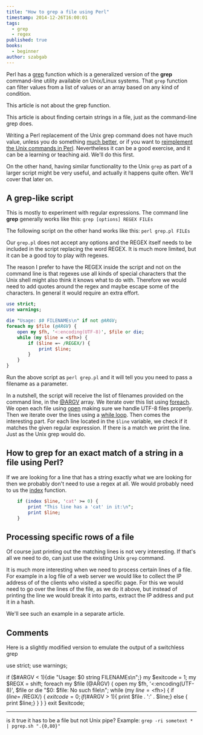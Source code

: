 ```yaml
---
title: "How to grep a file using Perl"
timestamp: 2014-12-26T16:00:01
tags:
  - grep
  - regex
published: true
books:
  - beginner
author: szabgab
---
```



Perl has a [grep](/filtering-values-with-perl-grep) function which is a generalized version of the <b>grep</b> command-line
utility available on Unix/Linux systems. That `grep` function can filter values from a list of values or an array based on any kind of condition.

This article is not about the grep function.

This article is about finding certain strings in a file, just as the command-line grep does.


Writing a Perl replacement of the Unix grep command does not have much value, unless you do something
[much better](http://beyondgrep.com/), or if you want to [reimplement the Unix commands in Perl](https://metacpan.org/pod/PerlPowerTools).
Nevertheless it can be a good exercise, and it can be a learning or teaching aid. We'll do this first.

On the other hand, having similar functionality to the Unix `grep` as part of a larger script
might be very useful, and actually it happens quite often. We'll cover that later on.

## A grep-like script

This is mostly to experiment with regular expressions. The command line <b>grep</b> generally works like this:
`grep [options] REGEX FILEs`

The following script on the other hand works like this: `perl grep.pl FILEs`

Our `grep.pl` does not accept any options and the REGEX itself needs to be included in the script
replacing the word REGEX. It is much more limited, but it can be a good toy to play with regexes.

The reason I prefer to have the REGEX inside the script and not on the command line is that regexes use all kinds of special characters
that the Unix shell might also think it knows what to do with. Therefore we would need to add quotes around the regex and maybe escape
some of the characters. In general it would require an extra effort.

```perl
use strict;
use warnings;

die "Usage: $0 FILENAMEs\n" if not @ARGV;
foreach my $file (@ARGV) {
    open my $fh, '<:encoding(UTF-8)', $file or die;
    while (my $line = <$fh>) {
        if ($line =~ /REGEX/) {
            print $line;
        }
    }
}
```

Run the above script as `perl grep.pl` and it will tell you you need to pass a filename as a parameter.

In a nutshell, the script will receive the list of filenames provided on the command line,
in the [@ARGV](/argv-in-perl) array. We iterate over this list using [foreach](/perl-arrays).
We open each file using [open](/open-and-read-from-files) making sure we handle UTF-8 files properly.
Then we iterate over the lines using a [while loop](/while-loop). Then comes the interesting part.
For each line located in the `$line` variable, we check if it matches the given regular expression.
If there is a match we print the line. Just as the Unix grep would do.


## How to grep for an exact match of a string in a file using Perl?

If we are looking for a line that has a string exactly what we are looking for then we probably don't need to use
a regex at all. We would probably need to us the [index](/string-functions-length-lc-uc-index-substr) function.

```perl
    if (index $line, 'cat' >= 0) {
        print "This line has a 'cat' in it:\n";
        print $line;
    }
```


## Processing specific rows of a file

Of course just printing out the matching lines is not very interesting. If that's all we need to do,
can just use the existing Unix `grep` command.

It is much more interesting when we need to process certain lines of a file. For example in a log file
of a web server we would like to collect the IP address of of the clients who visited a specific
page. For this we would need to go over the lines of the file, as we do it above, but instead of printing the
line we would break it into parts, extract the IP address and put it in a hash.

We'll see such an example in a separate article.

## Comments

Here is a slightly modified version to emulate the output of a switchless grep

use strict;
use warnings;

if ($#ARGV < 1){die "Usage: $0 string FILENAMEs\n";}
my $exitcode = 1;
my $REGX = shift;
foreach my $file (@ARGV) {
    open my $fh, '<:encoding(UTF-8)', $file or die "$0: $file: No such file\n";
    while (my $line = <$fh>) {
        if ($line =~ /$REGX/) { $exitcode = 0;
                if ($#ARGV > 1){ print $file . ':' . $line;}
                else { print $line;}
        }
    }
}
exit $exitcode;

<hr>

is it true it has to be a file but not Unix pipe? Example: `grep -ri sometext * | pgrep.sh ".{0,80}"`
